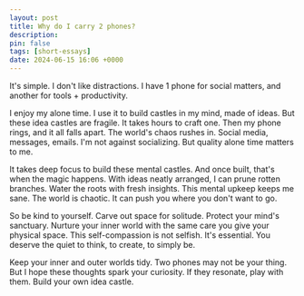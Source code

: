 ```yaml
---
layout: post
title: Why do I carry 2 phones?
description:
pin: false
tags: [short-essays]
date: 2024-06-15 16:06 +0000
---
```


It's simple. I don't like distractions. I have 1 phone for social matters, and another for tools + productivity.

I enjoy my alone time. I use it to build castles in my mind, made of ideas. But these idea castles are fragile. It takes hours to craft one. Then my phone rings, and it all falls apart. The world's chaos rushes in. Social media, messages, emails. I'm not against socializing. But quality alone time matters to me.

It takes deep focus to build these mental castles. And once built, that's when the magic happens. With ideas neatly arranged, I can prune rotten branches. Water the roots with fresh insights. This mental upkeep keeps me sane. The world is chaotic. It can push you where you don't want to go.

So be kind to yourself. Carve out space for solitude. Protect your mind's sanctuary. Nurture your inner world with the same care you give your physical space. This self-compassion is not selfish. It's essential. You deserve the quiet to think, to create, to simply be.

Keep your inner and outer worlds tidy. Two phones may not be your thing. But I hope these thoughts spark your curiosity. If they resonate, play with them. Build your own idea castle.
